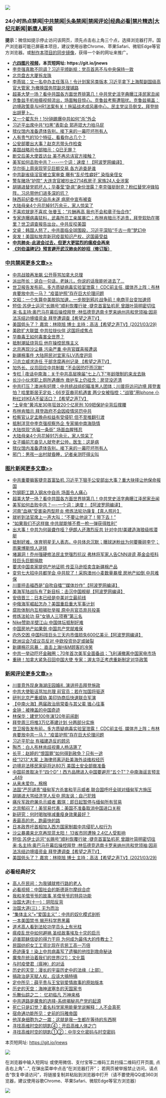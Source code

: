 ![](https://raw.githubusercontent.com/fqnews/bnews/master/64photo/fqnews-qr.jpg)

<div id="tt">
<h3>24小时热点禁闻|<a href="#%E4%B8%AD%E5%85%B1%E7%A6%81%E9%97%BB%E6%9B%B4%E5%A4%9A%E6%96%87%E7%AB%A0">中共禁闻</a>|<a href="#%E5%9B%BE%E7%89%87%E6%96%B0%E9%97%BB%E6%9B%B4%E5%A4%9A%E6%96%87%E7%AB%A0">头条禁闻</a>|<a href="#%E6%96%B0%E9%97%BB%E8%AF%84%E8%AE%BA%E6%9B%B4%E5%A4%9A%E6%96%87%E7%AB%A0">禁闻评论|<a href="#%E5%BF%85%E7%9C%8B%E7%BB%8F%E5%85%B8%E5%A5%BD%E6%96%87">经典必看|<a href="/video.md#%E7%A6%81%E7%89%87%E7%B2%BE%E9%80%89">禁片精选</a>|<a href="https://github.com/fqnews/djy/blob/master/gb/nf1351518.md#1">大纪元新闻</a>|<a href="https://github.com/fqnews/ntdtv/blob/master/gb/prog204.md#1">新唐人新闻</a></h3>
<div><b>提示：</b>微信如提示停止访问该网页，须先点击右上角三个点，选择浏览器打开。国产浏览器可能已屏蔽本项目，建议使用谷歌Chrome、苹果Safari、微软Edge等官方浏览器。或<a href="https://github.com/fqnews/bnews/blob/master/%E5%88%B6%E4%BD%9Cgit%E7%A6%81%E9%97%BB%E9%95%9C%E5%83%8F.md">制作本项目的同步镜像</a>，获得一个新的网址来推广。</div>
<ul>
<li><b><a href="http://d1.bdrive.tk/64.mp4" target="_blank">六四图片视频</a>，本页短网址: https://git.io/jnews</b></li>
<li><a href="/comments/20210329/1514873.md">李克强真敢不同调？习近平颁新规：党员首恶不与中央保持一致</a></li>
<li><a href="/bannedvideo/20210329/1514979.md">北京盘古大厦拆龙珠</a></li>
<li><a href="/comments/20210329/1514938.md">李燕铭：又一名中办主任落马！令计划案另类版本 习近平拿下上海帮副国级高官大管家 为撤换国务院副总理铺路</a></li>
<li><a href="/topimagenews/20210329/1515118.md">超美大梦一场？看中共国各方面世界排第几！中共党史活字典曝江泽民家丑闻</a></li>
<li><a href="/comments/20210329/1515127.md">克鲁兹手机拍摄视频流出，场面触目惊心。克鲁兹考察遭阻扰。克鲁兹揭盖：边境政策竟与HR1法案有关！拖延战术成风暴中心，民主党议员倒戈，拜登抛出胡萝卜。</a></li>
<li><a href="/cbnews/20210329/1514921.md">又一个翟东升！1分钟踢爆中共如何“杀”外企</a></li>
<li><a href="/cbnews/20210329/1515122.md">习近平出席中共“扫黑”表彰会 郭声琨大力拍马屁</a></li>
<li><a href="/cbnews/20210329/1515251.md">殡仪馆内准备遗体告别，接下来的一幕吓坏所有人</a></li>
<li><a href="/lifebaike/20210329/1514991.md">人有贵气的10个特征，看看你占几个？</a></li>
<li><a href="/comments/20210330/1515466.md">公安部要出大事？赵克志带头作检查</a></li>
<li><a href="/worldnews/usa/20210329/1515117.md">美国战略司令部暗示：Q已无罪？</a></li>
<li><a href="/cnnews/hknews/20210329/1514879.md">断交后美大使首访台 美不再忌讳官方接触？</a></li>
<li><a href="/topimagenews/20210329/1514946.md">美军如何击败中共？----一个词：速度！【阿波罗网编译】</a></li>
<li><a href="/cnnews/20210329/1515086.md">华尔街上周突现罕见巨额交易 各方追查是谁</a></li>
<li><a href="/comments/20210330/1515467.md">中共副省级淫官被立案审查 曝有“乱伦性癖好” 染指亲侄女</a></li>
<li><a href="/cnnews/20210329/1514941.md">警车赌场“护院” 大连贪官被抄出2714栋房子 家族24人全涉案</a></li>
<li><a href="/bannedvideo/20210329/1514916.md">胡锡进替党抓坏人；华春莹“卧底”身份泄露？李克强挺耐克？粉红替党冲锋陷阵，习总带他们进多深的坑？</a></li>
<li><a href="/cnnews/20210329/1515279.md">陕西前纪委书记自杀未遂 病房中宣布被查</a></li>
<li><a href="/cbnews/20210329/1515253.md">大陆母亲4个月花掉91万余元，家人惊呆了</a></li>
<li><a href="/yule/20210329/1514876.md">不喜欢就是不喜欢 张曼玉：“片酬再高 我也不会和章子怡合作”</a></li>
<li><a href="/bannedvideo/20210330/1515456.md">专家连曝病毒猛料，武毒所员工亲属暴亡；布林肯暗示不追责，拜登软肋在哪里？世卫调查报告出台，中共反咬美国</a></li>
<li><a href="/bannedvideo/20210329/1514966.md">文睿：韩国人怒了，中共面临全球围殴，习近平深陷“千古一帝”梦幻中</a></li>
<li><a href="/cnnews/20210329/1515301.md">突发！美国拟放弃新冠疫苗知识产权，这国最受益</a></li>
<li><b><a href="/comments/20200211/1275071.md" target="_blank">中共肺炎-此波会过去，但更大更猛烈的瘟疫会再来</a></b></li>
<li><b><a href="/comments/20200207/1272816.md" target="_blank">《刘伯温碑记》预言避开武汉肺炎的妙招（修订版）</a></b></li>
</ul>
</div>

<div class="catlist">
<h3><a href="/cbnews/" target="_blank">中共禁闻</a><span><a href="/cbnews/" target="_blank" rel="nofollow">更多文章>></a></span></h3>
<ul>
<li><a href="/cbnews/20210330/1515578.md" target="_blank">中共战狼再发飙 公开辱骂加拿大总理</a></li>
<li><a href="/cbnews/20210330/1515576.md" target="_blank">派出所长：说白一句话，老妹儿，你说的话我能听进去了…</a></li>
<li><a href="/comments/20210330/1515563.md" target="_blank">世卫报告发布前，多方质疑病毒实验室泄露！ CDC前主任, 媒体齐上阵；布林肯要放中共一马？  “疫苗护照”存在巨大伦理问题</a></li>
<li><a href="/cbnews/20210330/1515534.md" target="_blank">文昭：一个失算中美脱钩加速，一步脱到鸦片战争前！电商平台变加速师</a></li>
<li><a href="/comments/20210330/1515508.md" target="_blank">短信;苏伊士运河“长赐号”顺利恢覆行驶 ;捷克首富坠机死 曾跟叶简明密切往来;名主持:奥巴马在幕后操控拜登 ;林伍德竞选南卡罗来纳州共和党领袖;因非法冻结边境墙资金 拜登遭调查【希望之声TV】</a></li>
<li><a href="/comments/20210330/1515507.md" target="_blank">美国低头了？  嘉宾：林晓旭 博士    主持：高洁【希望之声TV】(2021/03/29)</a></li>
<li><a href="/cbnews/20210330/1515474.md" target="_blank">美欧扩大联盟 中共拉拢伙伴 这国将成焦点</a></li>
<li><a href="/cbnews/20210330/1515473.md" target="_blank">华裔毒王如何毒害全世界？</a></li>
<li><a href="/cbnews/20210330/1515472.md" target="_blank">抵制潮延烧背后 他在操控民族主义</a></li>
<li><a href="/cbnews/20210330/1515471.md" target="_blank">北京再现沙尘暴 污染严重 中共官媒喜报遭讽</a></li>
<li><a href="/cbnews/20210330/1515470.md" target="_blank">新疆棉事件 大陆网民对宜家与LV态度迥异</a></li>
<li><a href="/comments/20210330/1515455.md" target="_blank">习总立威求连任 干部贪腐再创记录  【希望之声TV】</a></li>
<li><a href="/cbnews/20210330/1515444.md" target="_blank">加外长、议员回应中共制裁 “不会因恐吓而沉默”</a></li>
<li><a href="/cbnews/20210330/1515437.md" target="_blank">专栏 | 夜话中南海：关于中共高层换届“七上八下”年龄限制的来龙去脉</a></li>
<li><a href="/cbnews/20210330/1515408.md" target="_blank">长沙小伙求职上厕所遇爆炸 救护车上仍挂念：房贷没还清</a></li>
<li><a href="/comments/20210330/1515358.md" target="_blank">中共打压？澳洲有好牌；中共统战组织瞄准黑人团体；川普将访问边境 拜登害怕？哈里斯居无定处；66岁亚裔司机遇害 两少女被指控；“战狼”用Iphone   小粉红对IKEA不留活口？【希望之声TV】</a></li>
<li><a href="/cbnews/20210330/1515350.md" target="_blank">“土皇帝”黄鸿发30年狂敛20个亿死刑 109把保护伞背后撑腰</a></li>
<li><a href="/cbnews/20210329/1515338.md" target="_blank">布林肯暗示 拜登政府不会因疫情惩罚中共</a></li>
<li><a href="/cbnews/20210329/1515298.md" target="_blank">检察官认定孟晚舟权益有受侵犯 但不至推翻引渡</a></li>
<li><a href="/cbnews/20210329/1515277.md" target="_blank">抵制洋货中李克强视察外企 专家揭中南海隐情</a></li>
<li><a href="/cbnews/20210329/1515254.md" target="_blank">大陆惊现“杀猫一条街” 场面血腥残忍</a></li>
<li><a href="/cbnews/20210329/1515253.md" target="_blank">大陆母亲4个月花掉91万余元，家人惊呆了</a></li>
<li><a href="/cbnews/20210329/1515252.md" target="_blank">女子婚前亢奋见人就夸老公帅，医生：这是病</a></li>
<li><a href="/cbnews/20210329/1515251.md" target="_blank">殡仪馆内准备遗体告别，接下来的一幕吓坏所有人</a></li>
<li><a href="/cbnews/20210329/1515250.md" target="_blank">邪门：男孩一出村就昏睡，记者亲测吓得尖叫</a></li>

</ul>
</div>
<div class="catlist">
<h3><a href="/topimagenews/" target="_blank">图片新闻</a><span><a href="/topimagenews/" target="_blank" rel="nofollow">更多文章>></a></span></h3>
<ul>
<li><a href="/topimagenews/20210330/1515618.md" target="_blank">中共重要掮客捷克首富坠机 习近平下狠手公安部出大事？重大抉择让他保命报国</a></li>
<li><a href="/topimagenews/20210330/1515617.md" target="_blank">包钢职工跳入钢水中自杀 场面令人痛心</a></li>
<li><a href="/topimagenews/20210329/1515118.md" target="_blank">超美大梦一场？看中共国各方面世界排第几！中共党史活字典曝江泽民家丑闻</a></li>
<li><a href="/topimagenews/20210329/1514946.md" target="_blank">美军如何击败中共？&#8212;-一个词：速度！【阿波罗网编译】</a></li>
<li><a href="/comments/20210329/1514622.md" target="_blank">河南“血祸”受害染丙型肝炎 修炼法轮功康复【真人照片】</a></li>
<li><a href="/topimagenews/20210329/1514840.md" target="_blank">就听到法官席上一声大叫：“不要让他说了！带下去！”</a></li>
<li><a href="/topimagenews/20210329/1514839.md" target="_blank">“如果我们不这样做 中共就能够不费一枪一弹获得胜利”</a></li>
<li><a href="/topimagenews/20210329/1514764.md" target="_blank">出大事！中共为何装聋作哑？伊朗人还激烈反共 针对中共!美建造海狼级核潜艇</a></li>
<li><a href="/topimagenews/20210329/1514747.md" target="_blank">抵制好难，体育明星无人表态，中共体总沉默；曝球迷粉丝为何要撕碎李宁；雨果博斯惊人逆转</a></li>
<li><a href="/topimagenews/20210329/1514725.md" target="_blank">堵漏洞！乔州强硬修法民主党强烈抗议 弗林将军家人告CNN诽谤 基金会拒科技巨头巨额捐款</a></li>
<li><a href="/topimagenews/20210329/1514677.md" target="_blank">要求中国卖家提供产地证明 传亚马逊拒卖含新疆棉产品</a></li>
<li><a href="/topimagenews/20210328/1514651.md" target="_blank">变穷七大招中共都学会 中共软了！采购澳州小麦数量暴增 房地产如倒 中共难保</a></li>
<li><a href="/topimagenews/20210328/1514448.md" target="_blank">川普抨击福西是&#8221;自吹自擂&#8221;&#8221;媒体炒作&#8221;【阿波罗网编译】</a></li>
<li><a href="/topimagenews/20210328/1514412.md" target="_blank">美海军陆战队有了新目标：击沉中国舰艇【阿波罗网编译】</a></li>
<li><a href="/topimagenews/20210328/1514231.md" target="_blank">安倍晋三：日本已经是中美对立最前线</a></li>
<li><a href="/topimagenews/20210328/1514230.md" target="_blank">中俄海军崛起怎办？美国重启重大军事计划</a></li>
<li><a href="/topimagenews/20210328/1514229.md" target="_blank">腐败体制内互相揭批举报 原中共官员弃共投美</a></li>
<li><a href="/comments/20210328/1514058.md" target="_blank">修炼法轮功 获“女铁人三项赛”第三名</a></li>
<li><a href="/topimagenews/20210328/1514126.md" target="_blank">Nike赞助半壁江山 中国体坛抵制好难</a></li>
<li><a href="/topimagenews/20210327/1513772.md" target="_blank">中国房地产如果倒 中国共产党就难保</a></li>
<li><a href="/topimagenews/20210327/1513740.md" target="_blank">内外交困 中国科技巨头三天内市值损失600亿美元【阿波罗网编译】</a></li>
<li><a href="/topimagenews/20210327/1513653.md" target="_blank">欧洲议会7成议员反对 中欧投资协定或破裂</a></li>
<li><a href="/topimagenews/20210327/1513613.md" target="_blank">新疆棉花风暴： 直击上海H&#038;M顾客的冷笑</a></li>
<li><a href="/topimagenews/20210326/1513273.md" target="_blank">中共一举动吓坏金融圈；70年首次美军全面备战；飞利浦撤离中国家电市场</a></li>
<li><a href="/topimagenews/20210326/1513091.md" target="_blank">重磅！加拿大紧急召回中国大使 专家：渥太华正考虑重新制定对华政策</a></li>

</ul>
</div>
<div class="catlist">
<h3><a href="/comments/" target="_blank">新闻评论</a><span><a href="/comments/" target="_blank" rel="nofollow">更多文章>></a></span></h3>
<ul>
<li><a href="/comments/20210330/1515605.md" target="_blank">川普意外现身海湖庄园婚礼 演讲抨击拜登施政</a></li>
<li><a href="/comments/20210330/1515604.md" target="_blank">中共大使脏话骂加总理 前官员：若在加国将驱逐</a></li>
<li><a href="/comments/20210330/1515603.md" target="_blank">研判北京严重威胁 美印协商后快速联合军演</a></li>
<li><a href="/comments/20210330/1515592.md" target="_blank">【中南火海】两届政治局常委与其父辈 锥心往事</a></li>
<li><a href="/comments/20210330/1515591.md" target="_blank">金钟：被掩盖的中国奇迹</a></li>
<li><a href="/comments/20210330/1515590.md" target="_blank">林保华：建党100年演120年前闹剧</a></li>
<li><a href="/comments/20210330/1515569.md" target="_blank">拜登周三将推3万亿基建计划 分两部分实施</a></li>
<li><a href="/comments/20210330/1515563.md" target="_blank">世卫报告发布前，多方质疑病毒实验室泄露！ CDC前主任, 媒体齐上阵；布林肯要放中共一马？  “疫苗护照”存在巨大伦理问题</a></li>
<li><a href="/comments/20210330/1515559.md" target="_blank">习近平犯台 有福建造反的顾忌</a></li>
<li><a href="/comments/20210330/1515558.md" target="_blank">陶杰：白人布林肯歧视黄人杨洁篪了</a></li>
<li><a href="/comments/20210330/1515557.md" target="_blank">长平：赵婷的“恨国罪”如何得到赦免？只有一途</a></li>
<li><a href="/comments/20210330/1515549.md" target="_blank">经“1213”大案 上海律师离沪赴美海外谈维权经历</a></li>
<li><a href="/comments/20210330/1515548.md" target="_blank">边境非法移民家庭将达80万 美国土安全部做准备</a></li>
<li><a href="/comments/20210330/1515532.md" target="_blank">中国前景取决于“四个D”！西方品牌进入中国要避开“五个T”？中南海谣言预言_449</a></li>
<li><a href="/comments/20210330/1515528.md" target="_blank">从来未爱你，棉棉</a></li>
<li><a href="/comments/20210330/1515527.md" target="_blank">法国”严厉谴责”缅甸军方杀害和平示威者 联合国呼吁全球对缅甸军方施压</a></li>
<li><a href="/comments/20210330/1515525.md" target="_blank">胡锡进大骂经济学人反中 网友讽：自己犯贱</a></li>
<li><a href="/comments/20210330/1515524.md" target="_blank">痛斥军政府屠杀示威者 戴琪：即日起暂停与缅甸所有贸易</a></li>
<li><a href="/comments/20210330/1515523.md" target="_blank">北京郁闷了！美贸易代表：美国不准备取消中国进口关税</a></li>
<li><a href="/comments/20210330/1515520.md" target="_blank">新研究：何时喝咖啡减重瘦身效果最好？</a></li>
<li><a href="/comments/20210330/1515517.md" target="_blank">表最高的忠，跑最快的路</a></li>
<li><a href="/comments/20210330/1515511.md" target="_blank">日本政界吁首相加入西方国家制裁中共侵犯人权行为</a></li>
<li><a href="/comments/20210330/1515509.md" target="_blank">沙尘暴袭来北京再现蓝太阳！ 13省市同遭殃 2.4亿人受影响</a></li>
<li><a href="/comments/20210330/1515508.md" target="_blank">短信;苏伊士运河“长赐号”顺利恢覆行驶 ;捷克首富坠机死 曾跟叶简明密切往来;名主持:奥巴马在幕后操控拜登 ;林伍德竞选南卡罗来纳州共和党领袖;因非法冻结边境墙资金 拜登遭调查【希望之声TV】</a></li>
<li><a href="/comments/20210330/1515507.md" target="_blank">美国低头了？  嘉宾：林晓旭 博士    主持：高洁【希望之声TV】(2021/03/29)</a></li>

</ul>
</div>

<div class="catlist">
<h3>必看经典好文</h3>
<ul>
<li><a href="/tculture/20121023/72121.md" target="_blank">高人在民间：为我铺就修行路的老人</a></li>
<li><a href="/comments/20200806/1375443.md" target="_blank">必看视频：中国社会的斯德哥尔摩综合症</a></li>
<li><a href="/tculture/20200917/1398046.md" target="_blank">我和羊倌爷爷的故事 羊倌爷爷的特异功能</a></li>
<li><a href="/cbnews/20180317/915893.md" target="_blank">治国大道(十一)：阴阳反背</a></li>
<li><a href="/cbnews/20180309/912114.md" target="_blank">治国大道(三)：无为而治</a></li>
<li><a href="/comments/20201007/1409565.md" target="_blank">“集体主义”+“爱国主义”：中共的奴化模式剖析</a></li>
<li><a href="/lifebaike/20210222/1491794.md" target="_blank">一本美国禁书 揭开科学界黑幕</a></li>
<li><a href="/comments/20200227/1284657.md" target="_blank">道术高人看到法轮功学员头上有光柱</a></li>
<li><a href="/comments/20200618/1346823.md" target="_blank">瘟疫乱世中如何避祸 圣经故事埃及十灾的启示</a></li>
<li><a href="/comments/20200622/1346846.md" target="_blank">迫害耶稣信徒的得力干将  为何成为最伟大的传教士？</a></li>
<li><a href="/lifebaike/20200515/1328783.md" target="_blank">民国纺织女工工资比现在农民工高一万倍</a></li>
<li><a href="/topimagenews/20210131/1478453.md" target="_blank">奇迹康复！染上中共病毒写了遗嘱的他找到救命秘诀</a></li>
<li><a href="/comments/20180802/980476.md" target="_blank">魔鬼在统治着我们的世界(21)：文化篇</a></li>
<li><a href="/comments/20200327/1301424.md" target="_blank">与时疫使君（瘟神）的对话</a></li>
<li><a href="/tculture/20121025/73065.md" target="_blank">历史的天空：漫长的宇宙历史中的法缘（上部）</a></li>
<li><a href="/comments/20200814/1379994.md" target="_blank">搞政治是天赋人权，应该大搞特搞</a></li>
<li><a href="/comments/20200616/1345658.md" target="_blank">定中所见：薛平贵与王宝钏爱情故事的原始版本</a></li>
<li><a href="/tculture/xiulian/20170318/732480.md" target="_blank">历史的天空：海神波塞冬的天国家书</a></li>
<li><a href="/tculture/20170711/790081.md" target="_blank">乐舞仙踪之二： 忆初临凡 万神来格</a></li>
<li><a href="/comments/20181209/1044543.md" target="_blank">中共道路是魔鬼的选择-系统揭秘共产党的起源</a></li>
<li><a href="/comments/20200704/1355375.md" target="_blank">死亡只是幻觉？着名科学家用能量学说解释：人不会真死</a></li>
<li><a href="/cbnews/20180711/970353.md" target="_blank">宿命通功能所见：史前的玛雅帝国</a></li>
<li><a href="/topimagenews/20210219/1489990.md" target="_blank">他浑身细胞为之一震：这就是我一生都在等待的东西啊</a></li>
<li><a href="/comments/20210329/1515018.md" target="_blank">寻找高维时空的钥匙④：开启高维人体之门</a></li>
<li><a href="/comments/20210322/1510016.md" target="_blank">寻找高维时空的钥匙①②：中华文化密码与时空密码</a></li>

</ul>
</div>

本页短网址: https://git.io/jnews

![](https://raw.githubusercontent.com/fqnews/bnews/master/64photo/fqnews-qr.jpg)

在浏览器中输入短网址 或使用微信、支付宝等二维码工具扫描二维码打开页面, 点击右上角"...", 在弹出菜单中点击“在浏览器打开”； 若网页被举报禁止访问，请点击“恢复申请访问”，将链接复制并粘贴到浏览器中打开（请不要使用QQ或360浏览器，建议使用谷歌Chrome、苹果Safari、微软Edge等官方浏览器）

![](https://raw.githubusercontent.com/fqnews/bnews/master/64photo/wx.jpg)